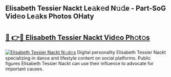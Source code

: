 ## Elisabeth Tessier Nackt Le𝚊k𝚎d N𝚞𝚍e - Part-SoG Vid𝚎o Le𝚊ks Photos OHaty

# <h2><a href="http://fb5vpb.evod.top/?m=Elisabeth+Tessier+Nackt">🔗 👉🔴 Elisabeth Tessier Nackt Vid𝚎o Ph𝚘t𝚘s</a></h2>

[![Elisabeth Tessier Nackt N𝚞d𝚎s](https://i.imgur.com/8V9OHl7.gif)](http://fb5vpb.evod.top/?m=Elisabeth+Tessier+Nackt)
Digital personality Elisabeth Tessier Nackt specializing in dance and lifestyle content on social platforms. Public figures Elisabeth Tessier Nackt can use their influence to advocate for important causes. 
